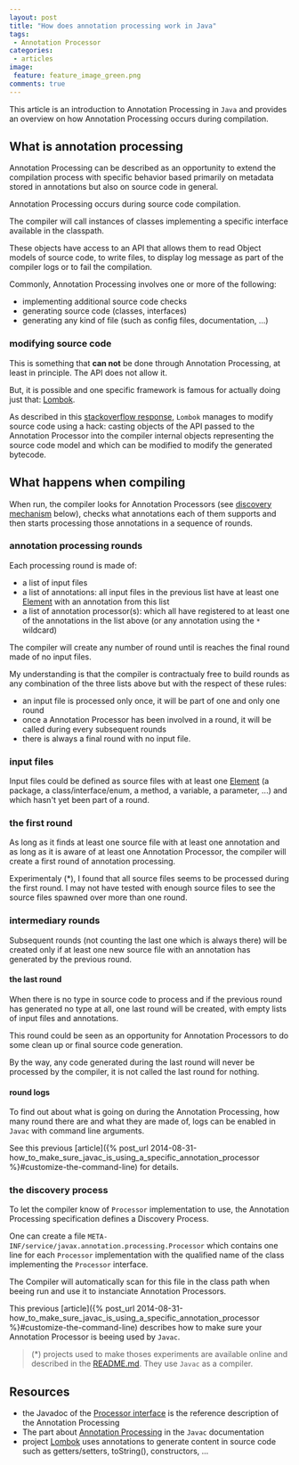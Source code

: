 ```yaml
---
layout: post
title: "How does annotation processing work in Java"
tags:
 - Annotation Processor
categories:
 - articles
image:
 feature: feature_image_green.png
comments: true
---
```


This article is an introduction to Annotation Processing in ```Java``` and provides an overview on how Annotation Processing occurs during compilation.


## What is annotation processing

Annotation Processing can be described as an opportunity to extend the compilation process with specific behavior based primarily on metadata stored in annotations but also on source code in general.

Annotation Processing occurs during source code compilation.

The compiler will call instances of classes implementing a specific interface available in the classpath.

These objects have access to an API that allows them to read Object models of source code, to write files, to display log message as part of the compiler logs or to fail the compilation.

Commonly, Annotation Processing involves one or more of the following:

* implementing additional source code checks
* generating source code (classes, interfaces)
* generating any kind of file (such as config files, documentation, ...)

### modifying source code

This is something that **can not** be done through Annotation Processing, at least in principle. The API does not allow it.

But, it is possible and one specific framework is famous for actually doing just that: [Lombok](http://projectlombok.org).

As described in this [stackoverflow response](http://stackoverflow.com/questions/6107197/how-does-lombok-work/6108573#6108573), ```Lombok``` manages to modify source code using a hack: casting objects of the API passed to the Annotation Processor into the compiler internal objects representing the source code model and which can be modified to modify the generated bytecode.

## What happens when compiling

When run, the compiler looks for Annotation Processors (see [discovery mechanism](#the-discovery-process) below), checks what annotations each of them supports and then starts processing those annotations in a sequence of rounds.

### annotation processing rounds

Each processing round is made of:

* a list of input files
* a list of annotations: all input files in the previous list have at least one [Element](http://docs.oracle.com/javase/7/docs/api/javax/lang/model/element/Element.html) with an annotation from this list
* a list of annotation processor(s): which all have registered to at least one of the annotations in the list above (or any annotation using the ```*``` wildcard)

The compiler will create any number of round until is reaches the final round made of no input files.

My understanding is that the compiler is contractualy free to build rounds as any combination of the three lists above but with the respect of these rules:

* an input file is processed only once, it will be part of one and only one round
* once a Annotation Processor has been involved in a round, it will be called during every subsequent rounds
* there is always a final round with no input file.

### input files

Input files could be defined as source files with at least one [Element](http://docs.oracle.com/javase/7/docs/api/javax/lang/model/element/Element.html) (a package, a class/interface/enum, a method, a variable, a parameter, ...) and which hasn't yet been part of a round.

### the first round

As long as it finds at least one source file with at least one annotation and as long as it is aware of at least one Annotation Processor, the compiler will create a first round of annotation processing.

Experimentaly (*), I found that all source files seems to be processed during the first round. I may not have tested with enough source files to see the 
source files spawned over more than one round.

### intermediary rounds

Subsequent rounds (not counting the last one which is always there) will be created only if at least one new source file with an annotation has generated by the previous round.

#### the last round

When there is no type in source code to process and if the previous round has generated no type at all, one last round will be created, with empty lists of input files and annotations.

This round could be seen as an opportunity for Annotation Processors to do some clean up or final source code generation.

By the way, any code generated during the last round will never be processed by the compiler, it is not called the last round for nothing.

#### round logs

To find out about what is going on during the Annotation Processing, how many round there are and what they are made of, logs can be enabled in ```Javac``` with command line arguments.

See this previous [article]({% post_url 2014-08-31-how_to_make_sure_javac_is_using_a_specific_annotation_processor %}#customize-the-command-line) for details.

### the discovery process

To let the compiler know of ```Processor``` implementation to use, the Annotation Processing specification defines a Discovery Process.

One can create a file ```META-INF/service/javax.annotation.processing.Processor``` which contains one line for each ```Processor``` implementation with the qualified name of the class implementing the ```Processor``` interface.

The Compiler will automatically scan for this file in the class path when beeing run and use it to instanciate Annotation Processors.

This previous [article]({% post_url 2014-08-31-how_to_make_sure_javac_is_using_a_specific_annotation_processor %}#customize-the-command-line) describes how to make sure your Annotation Processor is beeing used by ```Javac```.

> (*) projects used to make thoses experiments are available online and described in the [README.md](https://github.com/lesaint/annotation-processing-explained#experimentations-on-annotation-processing). They use ```Javac``` as a compiler.

## Resources

* the Javadoc of the [Processor interface](http://docs.oracle.com/javase/7/docs/api/javax/annotation/processing/Processor.html) is the reference description of the Annotation Processing
* The part about [Annotation Processing](http://docs.oracle.com/javase/7/docs/technotes/tools/windows/javac.html#processing) in the ```Javac``` documentation
* project [Lombok](http://projectlombok.org) uses annotations to generate content in source code such as getters/setters, toString(), constructors, ...
